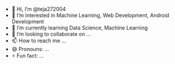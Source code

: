 - 👋 Hi, I’m @teja272004
- 👀 I’m interested in Machine Learning, Web Development, Android Development
- 🌱 I’m currently learning Data Science, Machine Learning
- 💞️ I’m looking to collaborate on ...
- 📫 How to reach me ...
- 😄 Pronouns: ...
- ⚡ Fun fact: ...

<!---
teja272004/teja272004 is a ✨ special ✨ repository because its `README.md` (this file) appears on your GitHub profile.
You can click the Preview link to take a look at your changes.
--->
